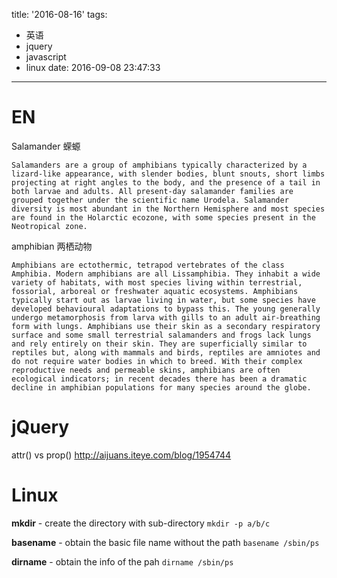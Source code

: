 title: '2016-08-16'
tags:
  - 英语
  - jquery
  - javascript
  - linux
date: 2016-09-08 23:47:33
---

EN
===
Salamander 蝾螈
```
Salamanders are a group of amphibians typically characterized by a lizard-like appearance, with slender bodies, blunt snouts, short limbs projecting at right angles to the body, and the presence of a tail in both larvae and adults. All present-day salamander families are grouped together under the scientific name Urodela. Salamander diversity is most abundant in the Northern Hemisphere and most species are found in the Holarctic ecozone, with some species present in the Neotropical zone.
```
amphibian 两栖动物
```
Amphibians are ectothermic, tetrapod vertebrates of the class Amphibia. Modern amphibians are all Lissamphibia. They inhabit a wide variety of habitats, with most species living within terrestrial, fossorial, arboreal or freshwater aquatic ecosystems. Amphibians typically start out as larvae living in water, but some species have developed behavioural adaptations to bypass this. The young generally undergo metamorphosis from larva with gills to an adult air-breathing form with lungs. Amphibians use their skin as a secondary respiratory surface and some small terrestrial salamanders and frogs lack lungs and rely entirely on their skin. They are superficially similar to reptiles but, along with mammals and birds, reptiles are amniotes and do not require water bodies in which to breed. With their complex reproductive needs and permeable skins, amphibians are often ecological indicators; in recent decades there has been a dramatic decline in amphibian populations for many species around the globe.
```

jQuery
===
attr() vs prop()
http://aijuans.iteye.com/blog/1954744

Linux
===
**mkdir** - create the directory with sub-directory
`mkdir -p a/b/c`

**basename** - obtain the basic file name without the path
`basename /sbin/ps`

**dirname** - obtain the info of the pah
`dirname /sbin/ps`
